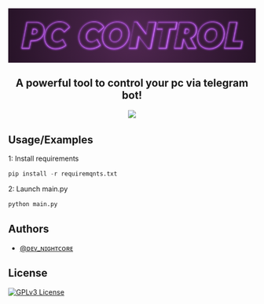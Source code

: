 <h1 align="center">
    <img align="center" src="https://github.com/EndFixed/PC-Control/blob/main/main-logo.png">
</h1>
<h2 align="center">
    A powerful tool to control your pc via telegram bot!
</h2>
<p align= "center">
        <img src="https://repobeats.axiom.co/api/embed/340a43f8fdc7a63d9cec10d1b717057def8b1732.svg">
</p>

## Usage/Examples
1: Install requirements
```python
pip install -r requiremqnts.txt
```


2: Launch main.py
```python
python main.py
```


## Authors
- [@ᴅᴇᴠ_ɴɪɢʜᴛᴄᴏʀᴇ](https://www.github.com/dev-nightcore)


## License
[![GPLv3 License](https://img.shields.io/badge/License-GPL%20v3-red.svg?style=flat-square)](https://opensource.org/license/gpl-3-0/)
